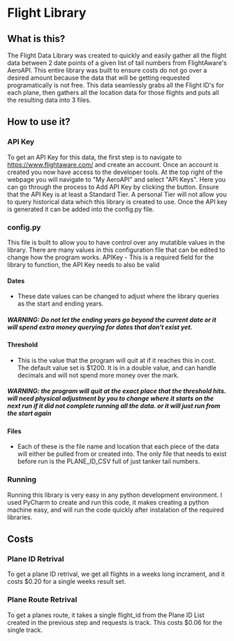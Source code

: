 # Flight Library

## What is this?
The Flight Data Library was created to quickly and easily gather all the flight data between 2 date points of a given list of tail numbers from FlightAware's AeroAPI. This entire library was built to ensure costs do not go over a desired amount because the data that will be getting requested programatically is not free. This data seamlessly grabs all the Flight ID's for each plane, then gathers all the location data for those flights and puts all the resulting data into 3 files.

## How to use it?

### API Key
To get an API Key for this data, the first step is to navigate to https://www.flightaware.com/ and create an account. Once an account is created you now have access to the developer tools. At the top right of the webpage you will navigate to "My AeroAPI" and select "API Keys". Here you can go through the process to Add API Key by clicking the button. Ensure that the API Key is at least a Standard Tier. A personal Tier will not allow you to query historical data which this library is created to use. Once the API key is generated it can be added into the config.py file.

### config.py
This file is built to allow you to have control over any mutatible values in the library. There are many values in this configuration file that can be edited to change how the program works.
APIKey - This is a required field for the library to function, the API Key needs to also be valid

#### Dates
  - These date values can be changed to adjust where the library queries as the start and ending years. 
  ##### WARNING: Do not let the ending years go beyond the current date or it will spend extra money querying for dates that don't exist yet.

#### Threshold
  - This is the value that the program will quit at if it reaches this in cost. The default value set is $1200. It is in a double value, and can handle decimals and will not spend more money over the mark. 
  ##### WARNING: the program will quit at the exact place that the threshold hits. will need physical adjustment by you to change where it starts on the next run if it did not complete running all the data. or it will just run from the start again

#### Files 
  - Each of these is the file name and location that each piece of the data will either be pulled from or created into. The only file that needs to exist before run is the PLANE_ID_CSV full of just tanker tail numbers.

### Running
Running this library is very easy in any python development environment. I used PyCharm to create and run this code, it makes creating a python machine easy, and will run the code quickly after instalation of the required libraries.

## Costs

### Plane ID Retrival
To get a plane ID retrival, we get all flights in a weeks long incrament, and it costs $0.20 for a single weeks result set.

### Plane Route Retrival
To get a planes route, it takes a single flight_id from the Plane ID List created in the previous step and requests is track. This costs $0.06 for the single track.
